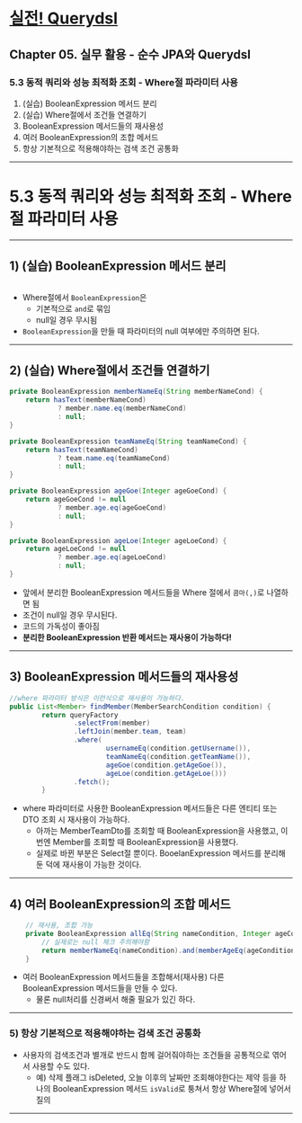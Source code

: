 # <a href = "../README.md" target="_blank">실전! Querydsl</a>
## Chapter 05. 실무 활용 - 순수 JPA와 Querydsl
### 5.3 동적 쿼리와 성능 최적화 조회 - Where절 파라미터 사용
1) (실습) BooleanExpression 메서드 분리
2) (실습) Where절에서 조건들 연결하기
3) BooleanExpression 메서드들의 재사용성
4) 여러 BooleanExpression의 조합 메서드
5) 항상 기본적으로 적용해야하는 검색 조건 공통화

---

# 5.3 동적 쿼리와 성능 최적화 조회 - Where절 파라미터 사용

---

## 1) (실습) BooleanExpression 메서드 분리
```

```
- Where절에서 `BooleanExpression`은
  - 기본적으로 `and`로 묶임
  - null일 경우 무시됨
- `BooleanExpression`을 만들 때 파라미터의 null 여부에만 주의하면 된다.


---

## 2) (실습) Where절에서 조건들 연결하기
```java
private BooleanExpression memberNameEq(String memberNameCond) {
    return hasText(memberNameCond)
            ? member.name.eq(memberNameCond)
            : null;
}

private BooleanExpression teamNameEq(String teamNameCond) {
    return hasText(teamNameCond)
            ? team.name.eq(teamNameCond)
            : null;
}

private BooleanExpression ageGoe(Integer ageGoeCond) {
    return ageGoeCond != null
            ? member.age.eq(ageGoeCond)
            : null;
}

private BooleanExpression ageLoe(Integer ageLoeCond) {
    return ageLoeCond != null
            ? member.age.eq(ageLoeCond)
            : null;
}
```
- 앞에서 분리한 BooleanExpression 메서드들을 Where 절에서 `콤마(,)`로 나열하면 됨
- 조건이 null일 경우 무시된다.
- 코드의 가독성이 좋아짐
- **분리한 BooleanExpression 반환 메서드는 재사용이 가능하다!**

---

## 3) BooleanExpression 메서드들의 재사용성
```java
//where 파라미터 방식은 이런식으로 재사용이 가능하다.
public List<Member> findMember(MemberSearchCondition condition) {
        return queryFactory
                .selectFrom(member)
                .leftJoin(member.team, team)
                .where(
                        usernameEq(condition.getUsername()),
                        teamNameEq(condition.getTeamName()),
                        ageGoe(condition.getAgeGoe()),
                        ageLoe(condition.getAgeLoe()))
                .fetch();
        }
```
- where 파라미터로 사용한 BooleanExpression 메서드들은 다른 엔티티 또는 DTO 조회 시 재사용이 가능하다.
  - 아까는 MemberTeamDto를 조회할 때 BooleanExpression을 사용했고, 이번엔 Member를 조회할 때 BooleanExpression을 사용했다.
  - 실제로 바뀐 부분은 Select절 뿐이다. BooelanExpression 메서드를 분리해둔 덕에 재사용이 가능한 것이다.

---

## 4) 여러 BooleanExpression의 조합 메서드
```java
    // 재사용, 조합 가능
    private BooleanExpression allEq(String nameCondition, Integer ageCondition) {
        // 실제로는 null 체크 주의해야함
        return memberNameEq(nameCondition).and(memberAgeEq(ageCondition));
    }
```
- 여러 BooleanExpression 메서드들을 조합해서(재사용) 다른 BooleanExpression 메서드들을 만들 수 있다.
  - 물론 null처리를 신경써서 해줄 필요가 있긴 하다.

---

### 5) 항상 기본적으로 적용해야하는 검색 조건 공통화
- 사용자의 검색조건과 별개로 반드시 함께 걸어줘야하는 조건들을 공통적으로 엮어서 사용할 수도 있다.
  - 예) 삭제 플래그 isDeleted, 오늘 이후의 날짜만 조회해야한다는 제약 등을 하나의 BooleanExpression 메서드 `isValid`로 퉁쳐서 항상 Where절에 넣어서 질의


---
